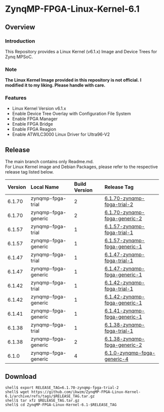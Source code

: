 ZynqMP-FPGA-Linux-Kernel-6.1
====================================================================================

Overview
------------------------------------------------------------------------------------

### Introduction

This Repository provides a Linux Kernel (v6.1.x) Image and Device Trees for Zynq MPSoC.

### Note

**The Linux Kernel Image provided in this repository is not official.**
**I modified it to my liking. Please handle with care.**

### Features

  * Linux Kernel Version v6.1.x
  * Enable Device Tree Overlay with Configuration File System
  * Enable FPGA Manager
  * Enable FPGA Bridge
  * Enable FPGA Reagion
  * Enable ATWILC3000 Linux Driver for Ultra96-V2

Release
------------------------------------------------------------------------------------

The main branch contains only Readme.md.     
For Linux Kernel image and Debian Packages, please refer to the respective release tag listed below.

| Version  | Local Name          | Build Version | Release Tag |
|:---------|:--------------------|:--------------|:------------|
| 6.1.70   | zynqmp-fpga-trial   | 2             | [6.1.70-zynqmp-fpga-trial-2](https://github.com/ikwzm/ZynqMP-FPGA-Linux-Kernel-6.1/tree/6.1.70-zynqmp-fpga-trial-2) |
| 6.1.70   | zynqmp-fpga-generic | 2             | [6.1.70-zynqmp-fpga-generic-2](https://github.com/ikwzm/ZynqMP-FPGA-Linux-Kernel-6.1/tree/6.1.70-zynqmp-fpga-generic-2) |
| 6.1.57   | zynqmp-fpga-trial   | 1             | [6.1.57-zynqmp-fpga-trial-1](https://github.com/ikwzm/ZynqMP-FPGA-Linux-Kernel-6.1/tree/6.1.57-zynqmp-fpga-trial-1) |
| 6.1.57   | zynqmp-fpga-generic | 1             | [6.1.57-zynqmp-fpga-generic-1](https://github.com/ikwzm/ZynqMP-FPGA-Linux-Kernel-6.1/tree/6.1.57-zynqmp-fpga-generic-1) |
| 6.1.47   | zynqmp-fpga-trial   | 1             | [6.1.47-zynqmp-fpga-trial-1](https://github.com/ikwzm/ZynqMP-FPGA-Linux-Kernel-6.1/tree/6.1.47-zynqmp-fpga-trial-1) |
| 6.1.47   | zynqmp-fpga-generic | 1             | [6.1.47-zynqmp-fpga-generic-1](https://github.com/ikwzm/ZynqMP-FPGA-Linux-Kernel-6.1/tree/6.1.47-zynqmp-fpga-generic-1) |
| 6.1.42   | zynqmp-fpga-trial   | 1             | [6.1.42-zynqmp-fpga-trial-1](https://github.com/ikwzm/ZynqMP-FPGA-Linux-Kernel-6.1/tree/6.1.42-zynqmp-fpga-trial-1) |
| 6.1.42   | zynqmp-fpga-generic | 1             | [6.1.42-zynqmp-fpga-generic-1](https://github.com/ikwzm/ZynqMP-FPGA-Linux-Kernel-6.1/tree/6.1.42-zynqmp-fpga-generic-1) |
| 6.1.41   | zynqmp-fpga-generic | 1             | [6.1.41-zynqmp-fpga-generic-1](https://github.com/ikwzm/ZynqMP-FPGA-Linux-Kernel-6.1/tree/6.1.41-zynqmp-fpga-generic-1) |
| 6.1.38   | zynqmp-fpga-trial   | 1             | [6.1.38-zynqmp-fpga-trial-1](https://github.com/ikwzm/ZynqMP-FPGA-Linux-Kernel-6.1/tree/6.1.38-zynqmp-fpga-trial-1) |
| 6.1.38   | zynqmp-fpga-generic | 2             | [6.1.38-zynqmp-fpga-generic-2](https://github.com/ikwzm/ZynqMP-FPGA-Linux-Kernel-6.1/tree/6.1.38-zynqmp-fpga-generic-2) |
| 6.1.0    | zynqmp-fpga-generic | 4             | [6.1.0-zynqmp-fpga-generic-4](https://github.com/ikwzm/ZynqMP-FPGA-Linux-Kernel-6.1/tree/6.1.0-zynqmp-fpga-generic-4) |

Download
------------------------------------------------------------------------------------

```console
shell$ export RELEASE_TAG=6.1.70-zynqmp-fpga-trial-2
shell$ wget https://github.com/ikwzm/ZynqMP-FPGA-Linux-Kernel-6.1/archive/refs/tags/$RELEASE_TAG.tar.gz
shell$ tar xfz $RELEASE_TAG.tar.gz
shell$ cd ZynqMP-FPGA-Linux-Kernel-6.1-$RELEASE_TAG
```
